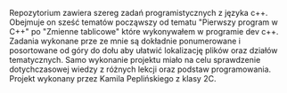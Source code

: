 Repozytorium zawiera szereg zadań programistycznych z języka c++.
Obejmuje on sześć tematów począwszy od tematu "Pierwszy program w C++" po "Zmienne tablicowe" które wykonywałem w programie dev c++.
Zadania wykonane prze ze mnie są dokładnie ponumerowane i posortowane od góry do dołu aby ułatwić lokalizację plików oraz działów tematycznych.
Samo wykonanie projektu miało na celu sprawdzenie dotychczasowej wiedzy z różnych lekcji oraz podstaw programowania. Projekt wykonany przez Kamila Peplińskiego z klasy 2C.
